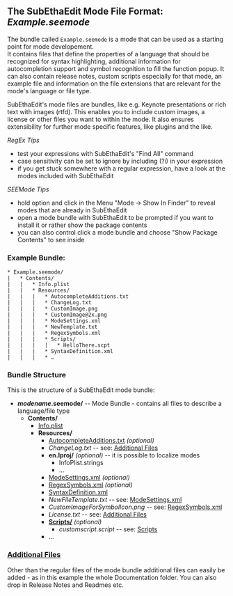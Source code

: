 ## The SubEthaEdit Mode File Format: _Example.seemode_

The bundle called `Example.seemode` is a mode that can be used as a starting point for mode developement.  
It contains files that define the properties of a language that should be recognized for syntax highlighting, additional information for autocompletion support and symbol recognition to fill the function popup. It can also contain release notes, custom scripts especially for that mode, an example file and information on the file extensions that are relevant for the mode's language or file type.


SubEthaEdit's mode files are bundles, like e.g. Keynote presentations or rich text with images (rtfd). This enables you to include custom images, a license or other files you want to within the mode. It also ensures extensibility for further mode specific features, like plugins and the like.


_RegEx Tips_

* test your expressions with SubEthaEdit's "Find All" command  
* case sensitivity can be set to ignore by including (?i) in your expression 
* if you get stuck somewhere with a regular expression, have a look at the modes included with SubEthaEdit


_SEEMode Tips_

* hold option and click in the Menu "Mode → Show In Finder" to reveal modes that are already in SubEthaEdit
* open a mode bundle with SubEthaEdit to be prompted if you want to install it or rather show the package contents
* you can also control click a mode bundle and choose "Show Package Contents" to see inside


### Example Bundle:

	* Example.seemode/
	|	* Contents/
	|	|	* Info.plist
	|	|	* Resources/
	|	|	|	* AutocompleteAdditions.txt
	|	|	|	* ChangeLog.txt
	|	|	|	* CustomImage.png
	|	|	|	* CustomImage@2x.png
	|	|	|	* ModeSettings.xml
	|	|	|	* NewTemplate.txt
	|	|	|	* RegexSymbols.xml
	|	|	|	* Scripts/
	|	|	|	|	* HelloThere.scpt
	|	|	|	* SyntaxDefinition.xml
	|	|	|	* …
	
	

### Bundle Structure

This is the structure of a SubEthaEdit mode bundle:


* **_modename_.seemode/** -- Mode Bundle - contains all files to describe a language/file type
	* **Contents/**
		* [Info.plist][Info_plist]
		* **Resources/**
			* [AutocompleteAdditions.txt][AutocompleteAdditions_txt] _(optional)_
			* _ChangeLog.txt_ -- see: [Additional Files](#AdditionalFiles)
			* **en.lproj/** _(optional)_ -- it is possible to localize modes
				* InfoPlist.strings	
				* …
			* [ModeSettings.xml][ModeSettings_xml] _(optional)_
			* [RegexSymbols.xml][RegexSymbols_xml] _(optional)_
			* [SyntaxDefinition.xml][SyntaxDefinition_xml]
			* _NewFileTemplate.txt_ -- see: [ModeSettings.xml][ModeSettings_xml]
			* _CustomImageForSymbolIcon.png_ -- see: [RegexSymbols.xml][RegexSymbols_xml]
			* _License.txt_ -- see: [Additional Files](#AdditionalFiles)
			* [**Scripts/**][ModeScripts] _(optional)_
				* _customscript.script_ -- see: [Scripts][ModeScripts]
			* …


<!-- Referenced Files -->
[ModeScripts]: ModeScripts.md "ModeScripts.md"
[AutocompleteAdditions_txt]: AutocompleteAdditions_txt.md "AutocompleteAdditions_txt.md"
[Info_plist]: Info_plist.md "Info_plist.md"
[ModeSettings_xml]: ModeSettings_xml.md "ModeSettings_xml.md"
[RegexSymbols_xml]: RegexSymbols_xml.md "RegexSymbols_xml.md"
[SyntaxDefinition_xml]: SyntaxDefinition_xml.md "SyntaxDefinition_xml.md"


### [Additional Files](id:AdditionalFiles)
Other than the regular files of the mode bundle additional files can easily be added - as in this example the whole Documentation folder. You can also drop in Release Notes and Readmes etc.

